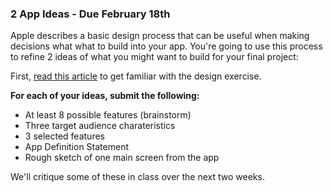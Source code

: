 ### 2 App Ideas - Due February 18th

Apple describes a basic design process that can be useful when making decisions what what to build into your app. You're going to use this process to refine 2 ideas of what you might want to build for your final project:

First, [read this article](https://developer.apple.com/library/ios/documentation/UserExperience/Conceptual/MobileHIG/Process.html#//apple_ref/doc/uid/TP40006556-CH6-SW1) to get familiar with the design exercise.

**For each of your ideas, submit the following:**

- At least 8 possible features (brainstorm)
- Three target audience charateristics
- 3 selected features
- App Definition Statement
- Rough sketch of one main screen from the app


We'll critique some of these in class over the next two weeks.
